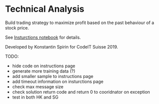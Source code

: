 # Technical Analysis

Build trading strategy to maximize profit based on the past behaviour of a stock price.

See [Insturctions notebook](instructions.ipynb) for details.

Developed by Konstantin Spirin for CodeIT Suisse 2019.

TODO:

- hide code on instructions page
- generate more training data (?)
- add smaller sample to instructions page
- add timeout information on insturctions page
- check max message size
- check solution return code and return 0 to cooridnator on exception
- test in both HK and SG
